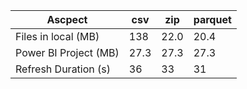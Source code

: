 |Ascpect | csv | zip | parquet |
|---|---|---|---|
|Files in local (MB)|138|22.0|20.4|
|Power BI Project (MB)|27.3|27.3|27.3|
|Refresh Duration (s)|36|33|31|
